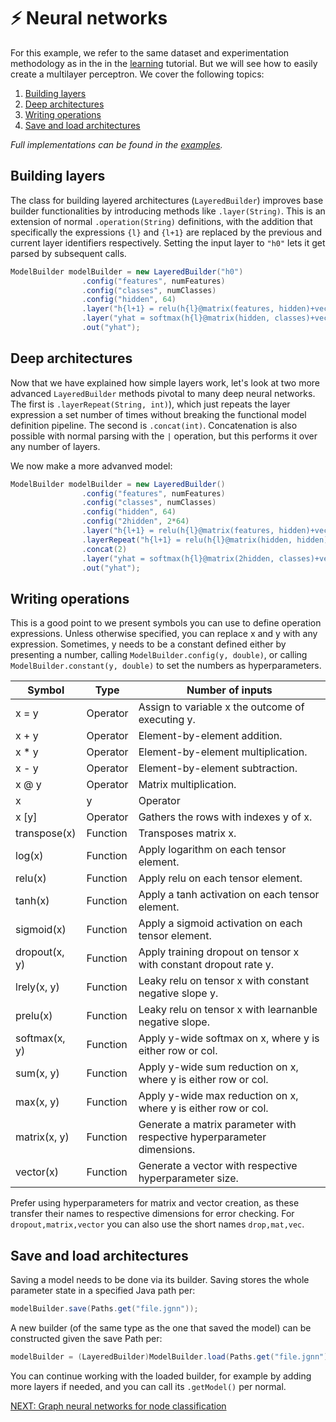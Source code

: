 # :zap: Neural networks
For this example, we refer to the same dataset and experimentation 
methodology as in the in the [learning](tutorials/Learning.md) tutorial.
But we will see how to easily create a multilayer perceptron.
We cover the following topics:

1. [Building layers](#building-layers)
2. [Deep architectures](#deep-architectures)
3. [Writing operations](#writing-operations)
4. [Save and load architectures](#save-and-load-architectures)

*Full implementations can be found in the [examples](../JGNN/src/examples/tutorial/NN.java).*

## Building layers
The class for building layered architectures (`LayeredBuilder`) improves base builder
functionalities by introducing methods like `.layer(String)`. This
is an extension of normal `.operation(String)` definitions, 
with the addition that specifically the expressions `{l}` and `{l+1}` are replaced 
by the previous and current layer identifiers respectively.
Setting the input layer to `"h0"` lets it get parsed by subsequent calls.

```java
ModelBuilder modelBuilder = new LayeredBuilder("h0")
				.config("features", numFeatures)
				.config("classes", numClasses)
				.config("hidden", 64)
				.layer("h{l+1} = relu(h{l}@matrix(features, hidden)+vector(hidden))")
				.layer("yhat = softmax(h{l}@matrix(hidden, classes)+vector(classes), row)")
				.out("yhat");
```

## Deep architectures
Now that we have explained how simple layers work, let's look at two more advanced
`LayeredBuilder` methods pivotal to many deep neural networks.
The first is `.layerRepeat(String, int)`), which just repeats
the layer expression a set number of times without breaking the
functional model definition pipeline. The second is `.concat(int)`. Concatenation
is also possible with normal parsing with the `|` operation, but this performs it over any
number of layers.

We now make a more advanved model:

```java
ModelBuilder modelBuilder = new LayeredBuilder()
				.config("features", numFeatures)
				.config("classes", numClasses)
				.config("hidden", 64)
				.config("2hidden", 2*64)
				.layer("h{l+1} = relu(h{l}@matrix(features, hidden)+vector(hidden))")
				.layerRepeat("h{l+1} = relu(h{l}@matrix(hidden, hidden)+vector(hidden))", 2)
				.concat(2)
				.layer("yhat = softmax(h{l}@matrix(2hidden, classes)+vector(classes), row)")
				.out("yhat");
```

## Writing operations
This is a good point to we present symbols you can use to define operation expressions.
Unless otherwise specified, you can replace x and y with any expression. Sometimes,
y needs to be a constant defined either by presenting a number, calling 
`ModelBuilder.config(y, double)`, or calling `ModelBuilder.constant(y, double)` to
set the numbers as hyperparameters.

|Symbol| Type | Number of inputs  |
| --- | --- | --- |
| x = y | Operator | Assign to variable x the outcome of executing y. 
| x + y | Operator | Element-by-element addition. |
| x * y | Operator | Element-by-element multiplication. |
| x - y | Operator | Element-by-element subtraction. |
| x @ y | Operator | Matrix multiplication.  |
| x | y | Operator | Row-wise concatenation of x and y. |
| x [y] | Operator | Gathers the rows with indexes y of x.| 
| transpose(x) | Function | Transposes matrix x. |
| log(x)  | Function | Apply logarithm on each tensor element. |
| relu(x) | Function | Apply relu on each tensor element. |
| tanh(x) | Function | Apply a tanh activation on each tensor element. |
| sigmoid(x) | Function | Apply a sigmoid activation on each tensor element. |
| dropout(x, y) | Function | Apply training dropout on tensor x with constant dropout rate y. |
| lrely(x, y)   | Function | Leaky relu on tensor x with constant negative slope y. |
| prelu(x)      | Function | Leaky relu on tensor x with learnanble negative slope. |
| softmax(x, y) | Function | Apply y-wide  softmax on x, where y is either row or col.|
| sum(x, y) | Function | Apply y-wide sum reduction on x, where y is either row or col.|
| max(x, y) | Function | Apply y-wide max reduction on x, where y is either row or col.|
| matrix(x, y)  | Function | Generate a matrix parameter with respective hyperparameter dimensions. |
| vector(x)     | Function | Generate a vector with respective hyperparameter size.|

Prefer using hyperparameters for matrix and vector creation, as these transfer their names to respective
dimensions for error checking. For `dropout,matrix,vector` you can also use the short names `drop,mat,vec`.

## Save and load architectures
Saving a model needs to be done via its builder. Saving stores the whole parameter
state in a specified Java path per:

```java
modelBuilder.save(Paths.get("file.jgnn"));
```

A new builder (of the same type as the one that saved the model) 
can be constructed given the save Path per:

```java
modelBuilder = (LayeredBuilder)ModelBuilder.load(Paths.get("file.jgnn"));
```

You can continue working with the loaded builder, for example by adding more
layers if needed, and you can call its `.getModel()` per normal.


[NEXT: Graph neural networks for node classification](GNN.md)